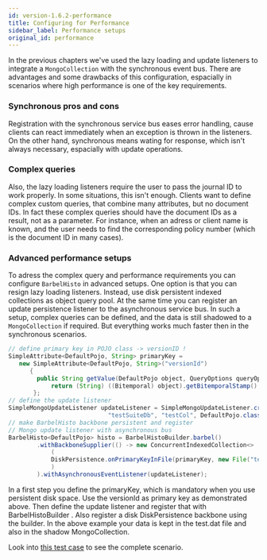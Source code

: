 ```yaml
---
id: version-1.6.2-performance
title: Configuring for Performance
sidebar_label: Performance setups
original_id: performance
---
```


In the previous chapters we've used the lazy loading and update listeners to integrate a `MongoCollection` with the synchronous event bus. There are advantages and some drawbacks of this configuration, espacially in scenarios where high performance is one of the key requirements.

### Synchronous pros and cons

Registration with the synchronous service bus eases error handling, cause clients can react immediately when an exception is thrown in the listeners. On the other hand, synchronous means wating for response, which isn't always necessary, espacially with update operations.

### Complex queries

Also, the lazy loading listeners require the user to pass the journal ID to work properly. In some situations, this isn't enough. Clients want to define complex custom queries, that combine many attributes, but no document IDs. In fact these complex queries should have the document IDs as a result, not as a parameter. For instance, when an adress or client name is known, and the user needs to find the corresponding policy number (which is the document ID in many cases).

### Advanced performance setups

To adress the complex query and performance requirements you can configure `BarbelHisto` in advanced setups. One option is that you can resign lazy loading listeners. Instead, use disk persistent indexed collections as object query pool. At the same time you can register an update persistence listener to the asynchronous service bus. In such a setup, complex queries can be defined, and the data is still shadowed to a `MongoCollection` if required. But everything works much faster then in the synchronous scenarios. 

```java
// define primary key in POJO class -> versionID !
SimpleAttribute<DefaultPojo, String> primaryKey = 
   new SimpleAttribute<DefaultPojo, String>("versionId") 
      {
        public String getValue(DefaultPojo object, QueryOptions queryOptions) {
            return (String) ((Bitemporal) object).getBitemporalStamp().getVersionId();
       };
// define the update listener
SimpleMongoUpdateListener updateListener = SimpleMongoUpdateListener.create(client.getMongoClient(),
                            "testSuiteDb", "testCol", DefaultPojo.class, BarbelHistoContext.getDefaultGson());
// make BarbelHisto backbone persistent and register 
// Mongo update listener with asynchronous bus
BarbelHisto<DefaultPojo> histo = BarbelHistoBuilder.barbel()
        .withBackboneSupplier(() -> new ConcurrentIndexedCollection<>
            (
            DiskPersistence.onPrimaryKeyInFile(primaryKey, new File("test.dat"))
            )
        ).withAsynchronousEventListener(updateListener);
```
In a first step you define the primaryKey, which is mandatory when you use persistent disk space. Use the  versionId  as primary key as demonstrated above. Then define the update listener and register that with BarbelHistoBuilder . Also register a disk DiskPersistence  backbone using the builder. In the above example your data is kept in the  test.dat  file and also in the shadow MongoCollection.

Look into [this test case](https://github.com/projectbarbel/barbelhisto-persistence-mongo/blob/master/src/test/java/com/projectbarbel/histo/persistence/mongo/PerformanceSuiteTest.java) to see the complete scenario.